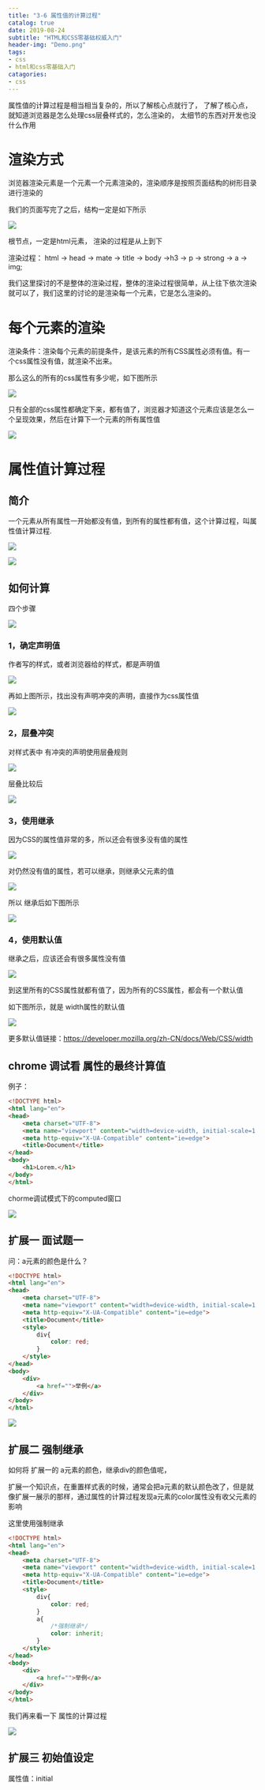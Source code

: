 ```yaml
---
title: "3-6 属性值的计算过程"
catalog: true
date: 2019-08-24
subtitle: "HTML和CSS零基础权威入门"
header-img: "Demo.png"
tags:
- css
- html和css零基础入门
catagories:
- css
---
```


属性值的计算过程是相当相当复杂的，所以了解核心点就行了，
了解了核心点，就知道浏览器是怎么处理css层叠样式的，怎么渲染的，
太细节的东西对开发也没什么作用

# 渲染方式

浏览器渲染元素是一个元素一个元素渲染的，渲染顺序是按照页面结构的树形目录进行渲染的　

我们的页面写完了之后，结构一定是如下所示

![](assets/2019-08-24-15-30-47.png)

根节点，一定是html元素， 渲染的过程是从上到下

渲染过程： html -> head -> mate -> title -> body ->h3 -> p -> strong -> a -> img;

我们这里探讨的不是整体的渲染过程，整体的渲染过程很简单，从上往下依次渲染就可以了，我们这里的讨论的是渲染每一个元素，它是怎么渲染的。

# 每个元素的渲染

渲染条件：渲染每个元素的前提条件，是该元素的所有CSS属性必须有值。有一个css属性没有值，就渲染不出来。

那么这么的所有的css属性有多少呢，如下图所示

![](assets/2019-08-24-15-44-39.png)

只有全部的css属性都确定下来，都有值了，浏览器才知道这个元素应该是怎么一个呈现效果，然后在计算下一个元素的所有属性值

![](assets/2019-08-24-15-50-04.png)


# 属性值计算过程

## 简介

一个元素从所有属性一开始都没有值，到所有的属性都有值，这个计算过程，叫属性值计算过程.

![](assets/2019-08-24-15-52-31.png)

![](assets/2019-08-24-15-52-52.png)

## 如何计算

四个步骤

![](assets/2019-08-24-15-53-36.png)

### 1，确定声明值

作者写的样式，或者浏览器给的样式，都是声明值

![](assets/2019-08-24-15-55-45.png)

再如上图所示，找出没有声明冲突的声明，直接作为css属性值

![](assets/2019-08-24-15-57-18.png)


### 2，层叠冲突

对样式表中 有冲突的声明使用层叠规则

![](assets/2019-08-24-16-00-07.png)

层叠比较后

![](assets/2019-08-24-16-05-22.png)

### 3，使用继承

因为CSS的属性值非常的多，所以还会有很多没有值的属性

![](assets/2019-08-24-16-06-37.png)

对仍然没有值的属性，若可以继承，则继承父元素的值

![](assets/2019-08-24-16-11-03.png)

所以 继承后如下图所示

![](assets/2019-08-24-16-12-34.png)

### 4，使用默认值

继承之后，应该还会有很多属性没有值

![](assets/2019-08-24-16-14-01.png)

到这里所有的CSS属性就都有值了，因为所有的CSS属性，都会有一个默认值

如下图所示，就是 width属性的默认值

![](assets/2019-08-24-16-15-11.png)

更多默认值链接：https://developer.mozilla.org/zh-CN/docs/Web/CSS/width

## chrome 调试看 属性的最终计算值

例子：
```html
<!DOCTYPE html>
<html lang="en">
<head>
    <meta charset="UTF-8">
    <meta name="viewport" content="width=device-width, initial-scale=1.0">
    <meta http-equiv="X-UA-Compatible" content="ie=edge">
    <title>Document</title>
</head>
<body>
    <h1>Lorem.</h1>
</body>
</html>
```
chorme调试模式下的computed窗口

![](assets/2019-08-24-16-22-55.png)

## 扩展一 面试题一

问：a元素的颜色是什么？

```html
<!DOCTYPE html>
<html lang="en">
<head>
    <meta charset="UTF-8">
    <meta name="viewport" content="width=device-width, initial-scale=1.0">
    <meta http-equiv="X-UA-Compatible" content="ie=edge">
    <title>Document</title>
    <style>
        div{
            color: red;
        }
    </style>
</head>
<body>
    <div>
        <a href="">举例</a>
    </div>
</body>
</html>
```
![](assets/2019-08-24-16-32-28.png)

## 扩展二 强制继承 

如何将 扩展一的 a元素的颜色，继承div的颜色值呢，

扩展一个知识点，在重置样式表的时候，通常会把a元素的默认颜色改了，但是就像扩展一展示的那样，通过属性的计算过程发现a元素的color属性没有收父元素的影响 

这里使用强制继承

```html
<!DOCTYPE html>
<html lang="en">
<head>
    <meta charset="UTF-8">
    <meta name="viewport" content="width=device-width, initial-scale=1.0">
    <meta http-equiv="X-UA-Compatible" content="ie=edge">
    <title>Document</title>
    <style>
        div{
            color: red;
        }
        a{
            /*强制继承*/
            color: inherit;
        }
    </style>
</head>
<body>
    <div>
        <a href="">举例</a>
    </div>
</body>
</html>
```

我们再来看一下 属性的计算过程

![](assets/2019-08-24-16-41-26.png)

## 扩展三 初始值设定 

属性值：initial


